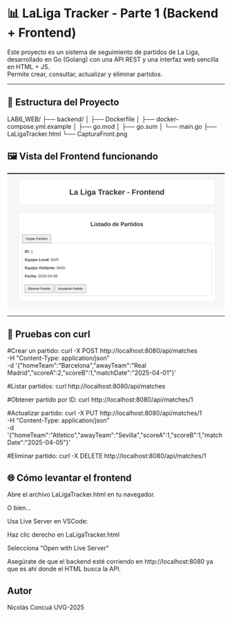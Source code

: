 # 📊 LaLiga Tracker - Parte 1 (Backend + Frontend)

Este proyecto es un sistema de seguimiento de partidos de La Liga, desarrollado en Go (Golang) con una API REST y una interfaz web sencilla en HTML + JS.  
Permite crear, consultar, actualizar y eliminar partidos.

---

## 📁 Estructura del Proyecto
LAB6_WEB/ ├── backend/ │ ├── Dockerfile │ ├── docker-compose.yml.example │ ├── go.mod │ ├── go.sum │ └── main.go ├── LaLigaTracker.html └── CapturaFront.png

## 🖼️ Vista del Frontend funcionando

![Vista del frontend](CapturaFront.png)

---

## 🧪 Pruebas con curl

#Crear un partido:
curl -X POST http://localhost:8080/api/matches \
  -H "Content-Type: application/json" \
  -d '{"homeTeam":"Barcelona","awayTeam":"Real Madrid","scoreA":2,"scoreB":1,"matchDate":"2025-04-01"}'

#Listar partidos:
curl http://localhost:8080/api/matches

#Obtener partido por ID:
curl http://localhost:8080/api/matches/1

#Actualizar partido:
curl -X PUT http://localhost:8080/api/matches/1 \
  -H "Content-Type: application/json" \
  -d '{"homeTeam":"Atletico","awayTeam":"Sevilla","scoreA":1,"scoreB":1,"matchDate":"2025-04-05"}'

#Eliminar partido:
curl -X DELETE http://localhost:8080/api/matches/1


## 🌐 Cómo levantar el frontend
Abre el archivo LaLigaTracker.html en tu navegador.

O bien...

Usa Live Server en VSCode:

Haz clic derecho en LaLigaTracker.html

Selecciona "Open with Live Server"

Asegúrate de que el backend esté corriendo en http://localhost:8080 ya que es ahí donde el HTML busca la API.

## Autor
Nicolás Concuá UVG-2025
